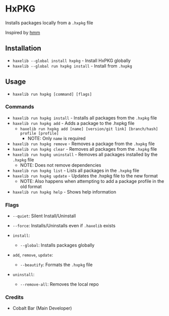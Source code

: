 # HxPKG

Installs packages locally from a `.hxpkg` file

Inspired by [hmm](https://github.com/andywhite37/hmm)

## Installation

- `haxelib --global install hxpkg` - Install HxPKG globally
- `haxelib --global run hxpkg install` - Install from `.hxpkg`

## Usage

- `haxelib run hxpkg [command] [flags]`

### Commands

- `haxelib run hxpkg install` - Installs all packages from the `.hxpkg` file
- `haxelib run hxpkg add` - Adds a package to the .hxpkg file
  - `haxelib run hxpkg add [name] [version/git link] [branch/hash] profile [profile]`
    - NOTE: Only `name` is required
- `haxelib run hxpkg remove` - Removes a package from the `.hxpkg` file
- `haxelib run hxpkg clear` - Removes all packages from the `.hxpkg` file
- `haxelib run hxpkg uninstall` - Removes all packages installed by the `.hxpkg` file
  - NOTE: Does not remove dependencies
- `haxelib run hxpkg list` - Lists all packages in the `.hxpkg` file
- `haxelib run hxpkg update` - Updates the .hxpkg file to the new format
	- NOTE: Also happens when attempting to add a package profile in the old format
- `haxelib run hxpkg help` - Shows help information

### Flags

- `--quiet`: Silent Install/Uninstall
- `--force`: Installs/Uninstalls even if `.haxelib` exists

- `install`:
  - `--global`: Installs packages globally
- `add`, `remove`, `update`:
  - `--beautify`: Formats the `.hxpkg` file
- `uninstall`:
  - `--remove-all`: Removes the local repo

### Credits

- Cobalt Bar (Main Developer)
